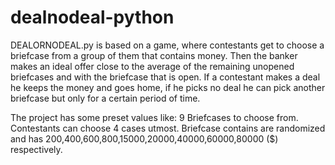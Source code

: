 # dealnodeal-python
DEALORNODEAL.py is based on a game, where contestants get to choose a briefcase from a group of them that contains money. Then the banker makes an ideal offer close to the average of the remaining unopened briefcases and with the briefcase that is open. If a contestant makes a deal he keeps the money and goes home, if he picks no deal he can pick another briefcase but only for a certain period of time. 

The project has some preset values like:
9 Briefcases to choose from.
Contestants can choose 4 cases utmost.
Briefcase contains are randomized and has 200,400,600,800,15000,20000,40000,60000,80000 ($) respectively.
